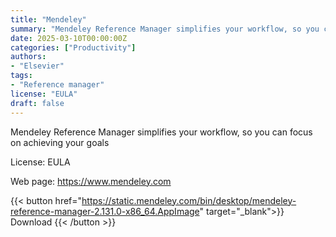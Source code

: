 ```yaml
---
title: "Mendeley"
summary: "Mendeley Reference Manager simplifies your workflow, so you can focus on achieving your goals"
date: 2025-03-10T00:00:00Z
categories: ["Productivity"]
authors:
- "Elsevier"
tags: 
- "Reference manager"
license: "EULA"
draft: false
---
```


Mendeley Reference Manager simplifies your workflow, so you can focus on achieving your goals

License: EULA

Web page: <https://www.mendeley.com>  

{{< button href="https://static.mendeley.com/bin/desktop/mendeley-reference-manager-2.131.0-x86_64.AppImage" target="_blank">}}
Download
{{< /button >}}